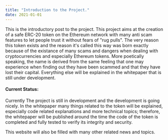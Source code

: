 ```yaml
---
title: "Introduction to the Project."
date: 2021-01-01
---
```


This is the introductory post to the project. This project aims at the creation of a safe ERC-20 token on the Ethereum network with many anti scam features to let people trust it without fears of "rug pulls". The very reason this token exists and the reason it's called this way was born exactly because of the existance of many scams and dangers when dealing with cryptocurrencies and especially Ethereum tokens. More poetically speaking, the name is derived from the same feeling that one may experience when finding out they have been scammed and that they have lost their capital. Everything else will be explained in the whitepaper that is still under development.

#### Current Status:
Currently The project is still in development and the development is going nicely. In the whitepaper many things related to the token will be explained, especially code related explanations and more technical topics; therefore, the whitepaper will be published around the time the code of the token is completed and fully tested to verify its integrity and security.

This website will also be filled with many other related news and topics.
